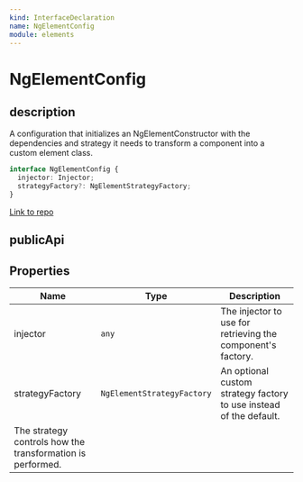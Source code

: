 ```yaml
---
kind: InterfaceDeclaration
name: NgElementConfig
module: elements
---
```


# NgElementConfig

## description

A configuration that initializes an NgElementConstructor with the
dependencies and strategy it needs to transform a component into
a custom element class.

```ts
interface NgElementConfig {
  injector: Injector;
  strategyFactory?: NgElementStrategyFactory;
}
```

[Link to repo](https://github.com/timdeschryver/angular/blob/master/packages/elements/src/create-custom-element.ts#L93-L103)

## publicApi

## Properties

| Name                                                       | Type                       | Description                                                        |
| ---------------------------------------------------------- | -------------------------- | ------------------------------------------------------------------ |
| injector                                                   | `any`                      | The injector to use for retrieving the component's factory.        |
| strategyFactory                                            | `NgElementStrategyFactory` | An optional custom strategy factory to use instead of the default. |
| The strategy controls how the transformation is performed. |
